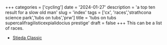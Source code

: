 +++
categories = ['cycling']
date = '2024-01-27'
description = 'a top ten result for a slow old man'
slug = 'index'
tags = ['cx', 'races','strathcona science park','tubs on tubs','prw']
title = 'tubs on tubs supercalifragilisticexpialidocius prestige'
draft = false
+++
This can be a list of races.

* [Stieda Classic](stiedaclassic2023)